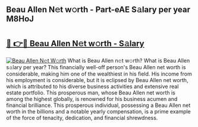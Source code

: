 ## Beau Allen N𝚎t w𝚘rth - Part-eAE S𝚊lary per year M8HoJ

# <h2><a href="http://gc0kwr.nevu.top/?p=Beau+Allen">🔗 👉🔴 Beau Allen N𝚎t w𝚘rth - S𝚊lary</a></h2>

[![Beau Allen N𝚎t W𝚘rth](https://i.imgur.com/Oavwk0R.jpeg)](http://gc0kwr.nevu.top/?p=Beau+Allen)
What is Beau Allen n𝚎t w𝚘rth? What is Beau Allen s𝚊lary per year?
This financially well-off person's Beau Allen net worth is considerable, making him one of the wealthiest in his field. His income from his employment is considerable, but it is eclipsed by Beau Allen net worth, which is attributed to his diverse business activities and extensive real estate portfolio. This prosperous man, whose Beau Allen net worth is among the highest globally, is renowned for his business acumen and financial brilliance. This prosperous individual, possessing a Beau Allen net worth in the billions and a notable yearly compensation, is a prime example of the force of tenacity, dedication, and financial shrewdness.
